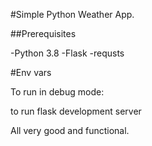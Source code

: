 #Simple Python Weather App.

##Prerequisites

-Python 3.8
-Flask
-requsts

#Env vars

To run in debug mode:

to run flask development server

All very good and functional.

